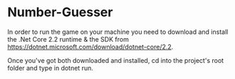 # Number-Guesser

In order to run the game on your machine you need to download and install the .Net Core 2.2 runtime & the SDK from https://dotnet.microsoft.com/download/dotnet-core/2.2.

Once you've got both downloaded and installed, cd into the project's root folder and type in dotnet run.
